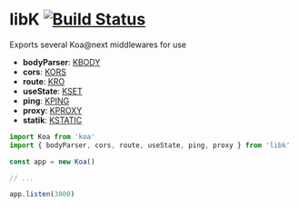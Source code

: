 # libK [![Build Status](https://travis-ci.org/rrdelaney/libk.svg?branch=master)](https://travis-ci.org/rrdelaney/libk)

Exports several Koa@next middlewares for use

* __bodyParser__: [KBODY](https://github.com/rrdelaney/KBODY)
* __cors__: [KORS](https://github.com/rrdelaney/KORS)
* __route__: [KRO](https://github.com/rrdelaney/KRO)
* __useState__: [KSET](https://github.com/rrdelaney/KSET)
* __ping__: [KPING](https://github.com/rrdelaney/KPING)
* __proxy__: [KPROXY](https://github.com/rrdelaney/KPROXY)
* __statik__: [KSTATIC](https://github.com/rrdelaney/KSTATIC)

```js
import Koa from 'koa'
import { bodyParser, cors, route, useState, ping, proxy } from 'libk'

const app = new Koa()

// ...

app.listen(3000)
```
